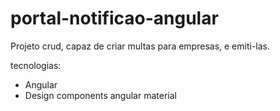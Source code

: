 # portal-notificao-angular
Projeto crud, capaz de criar multas para empresas, e emiti-las.

tecnologias:
- Angular
- Design components angular material
